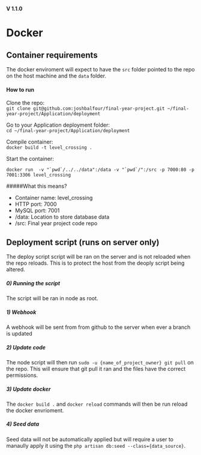 **V 1.1.0**
# Docker

## Container requirements
The docker enviroment will expect to have the `src` folder pointed to the repo on the host machine and the `data` folder.

#### How to run
Clone the repo:  
`git clone git@github.com:joshbalfour/final-year-project.git ~/final-year-project/Application/deployment`

Go to your Application deployment folder:  
`cd ~/final-year-project/Application/deployment`

Compile container:  
`docker build -t level_crossing .`

Start the container:   
```
docker run  -v "`pwd`/../../data":/data -v "`pwd`/":/src -p 7000:80 -p 7001:3306 level_crossing
```

#####What this means?
* Container name: level_crossing
* HTTP port: 7000
* MySQL port: 7001
* /data: Location to store database data
* /src: Final year project code repo

## Deployment script (runs on server only)
The deploy script script will be ran on the server and is not reloaded when the repo reloads. This is to protect the host from the deoply script being altered.

##### 0) Running the script
The script will be ran in node as root.

##### 1) Webhook
A webhook will be sent from from github to the server when ever  a branch is updated

##### 2) Update code
The node script will then run `sudo -u {name_of_project_owner} git pull` on the repo. This will ensure that git pull it ran and the files have the correct permissions.

##### 3) Update docker
The `docker build .` and `docker reload` commands will then be run reload the docker envrioment.

##### 4) Seed data
Seed data will not be automatically applied but will require a user to manaully apply it using the `php artisan db:seed --class={data_source}`.
